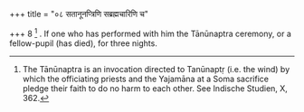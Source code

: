 +++
title = "०८ सतानूनप्त्रिणि सब्रह्मचारिणि च"

+++
8 [^4] . If one who has performed with him the Tānūnaptra ceremony, or a fellow-pupil (has died), for three nights.


[^4]:  The Tānūnaptra is an invocation directed to Tanūnaptṛ (i.e. the wind) by which the officiating priests and the Yajamāna at a Soma sacrifice pledge their faith to do no harm to each other. See Indische Studien, X, 362.

